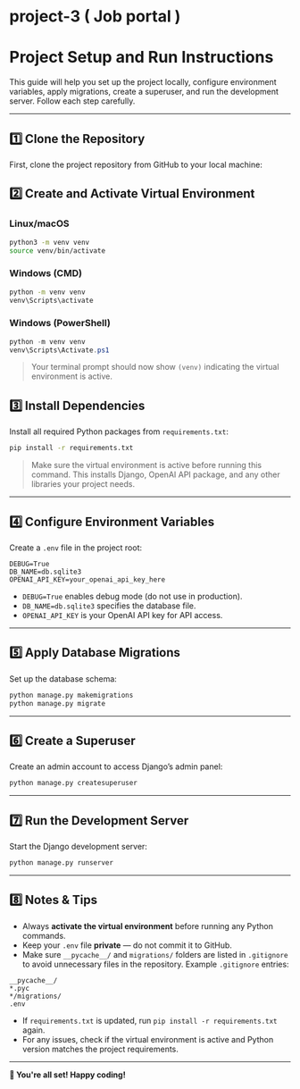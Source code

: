 # project-3 ( Job portal )

# Project Setup and Run Instructions

This guide will help you set up the project locally, configure environment variables, apply migrations, create a superuser, and run the development server. Follow each step carefully.

---

## 1️⃣ Clone the Repository

First, clone the project repository from GitHub to your local machine:


## 2️⃣ Create and Activate Virtual Environment

### Linux/macOS

```bash
python3 -m venv venv
source venv/bin/activate
```

### Windows (CMD)

```cmd
python -m venv venv
venv\Scripts\activate
```

### Windows (PowerShell)

```powershell
python -m venv venv
venv\Scripts\Activate.ps1
```

> Your terminal prompt should now show `(venv)` indicating the virtual environment is active.


## 3️⃣ Install Dependencies

Install all required Python packages from `requirements.txt`:

```bash
pip install -r requirements.txt
```

> Make sure the virtual environment is active before running this command. This installs Django, OpenAI API package, and any other libraries your project needs.

---

## 4️⃣ Configure Environment Variables

Create a `.env` file in the project root:

```env
DEBUG=True
DB_NAME=db.sqlite3
OPENAI_API_KEY=your_openai_api_key_here
```

* `DEBUG=True` enables debug mode (do not use in production).
* `DB_NAME=db.sqlite3` specifies the database file.
* `OPENAI_API_KEY` is your OpenAI API key for API access.


---

## 5️⃣ Apply Database Migrations

Set up the database schema:

```bash
python manage.py makemigrations
python manage.py migrate
```


---

## 6️⃣ Create a Superuser

Create an admin account to access Django’s admin panel:

```bash
python manage.py createsuperuser
```

---

## 7️⃣ Run the Development Server

Start the Django development server:

```bash
python manage.py runserver
```

---

## 8️⃣ Notes & Tips

* Always **activate the virtual environment** before running any Python commands.
* Keep your `.env` file **private** — do not commit it to GitHub.
* Make sure `__pycache__/` and `migrations/` folders are listed in `.gitignore` to avoid unnecessary files in the repository. Example `.gitignore` entries:

```
__pycache__/
*.pyc
*/migrations/
.env
```

* If `requirements.txt` is updated, run `pip install -r requirements.txt` again.
* For any issues, check if the virtual environment is active and Python version matches the project requirements.

---

**🎉 You're all set! Happy coding!**
